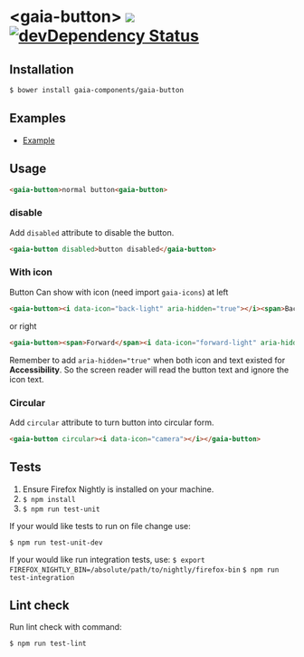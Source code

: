 # &lt;gaia-button&gt; [![](https://travis-ci.org/gaia-components/gaia-button.svg)](https://travis-ci.org/gaia-components/gaia-button) [![devDependency Status](https://david-dm.org/gaia-components/gaia-header/dev-status.svg)](https://david-dm.org/gaia-components/gaia-button#info=devDependencies)

## Installation

```bash
$ bower install gaia-components/gaia-button
```

## Examples

- [Example](http://gaia-components.github.io/gaia-button/)

## Usage

```html
<gaia-button>normal button<gaia-button>
```

### disable

Add `disabled` attribute to disable the button.

```html
<gaia-button disabled>button disabled</gaia-button>
```

### With icon

Button Can show with icon (need import `gaia-icons`) at left

```html
<gaia-button><i data-icon="back-light" aria-hidden="true"></i><span>Back</span></gaia-button>
```

or right

```html
<gaia-button><span>Forward</span><i data-icon="forward-light" aria-hidden="true"></i></gaia-button>
```

Remember to add `aria-hidden="true"` when both icon and text existed for **Accessibility**. So the screen reader will read the button text and ignore the icon text.

### Circular

Add `circular` attribute to turn button into circular form.

```html
<gaia-button circular><i data-icon="camera"></i></gaia-button>
```

## Tests

1. Ensure Firefox Nightly is installed on your machine.
2. `$ npm install`
3. `$ npm run test-unit`

If your would like tests to run on file change use:

`$ npm run test-unit-dev`

If your would like run integration tests, use:
`$ export FIREFOX_NIGHTLY_BIN=/absolute/path/to/nightly/firefox-bin`
`$ npm run test-integration`

## Lint check

Run lint check with command:

`$ npm run test-lint`
